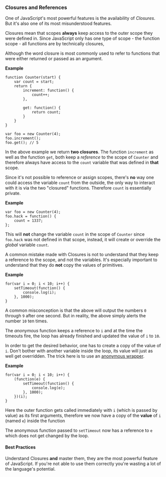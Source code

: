 ### Closures and References

One of JavaScript's most powerful features is the availability of *Closures*.
But it's also one of its most misunderstood features.

Closures mean that scopes **always** keep access to the outer scope they were
defined in. Since JavaScript only has one type of scope - the function scope - 
all functions are by technically closures,

Although the word closure is most commonly used to refer to functions that were 
either returned or passed as an argument.

**Example**

    function Counter(start) {
        var count = start;
        return {
            increment: function() {
                count++;
            },

            get: function() {
                return count;
            }
        }
    }

    var foo = new Counter(4);
    foo.increment();
    foo.get(); // 5

In the above example we return **two closures**. The function `increment` as well
as the function `get`, both keep a *reference* to the scope of  `Counter` and 
therefore always have access to the `count` variable that was defined in **that**
scope.

Since it's not possible to reference or assign scopes, there's **no** way one 
could access the variable `count` from the outside, the only way to interact with it
is via the two "closured" functions. Therefore `count` is essentially private.

**Example**

    var foo = new Counter(4);
    foo.hack = function() {
        count = 1337;
    };

This will **not** change the variable `count` in the scope of `Counter` since 
`foo.hack` was not defined in that scope, instead, it will create or override the
*global* variable `count`.

A common mistake made with Closures is not to understand that they keep
a reference to the scope, and not the variables. It's especially important to
understand that they do **not** copy the values of primitives.

**Example**

    for(var i = 0; i < 10; i++) {
        setTimeout(function() {
            console.log(i);  
        }, 1000);
    }


A common misconception is that the above will output the numbers `0` through
`9` after one second. But in reality, the above simply alerts the number `10` ten
times.

The *anonymous* function keeps a reference to `i` and at the time the timeouts 
fire, the loop has already finished and updated the value of `i` to `10`.

In order to get the desired behavior, one has to create a copy of the value of 
`i`. Don't bother with another variable inside the loop, its value will just as 
well get overridden. The trick here is to use an [anonymous
wrapper](#more-on-scopes).

**Example**

    for(var i = 0; i < 10; i++) {
        (function(e) {
            setTimeout(function() {
                console.log(e);  
            }, 1000);
        })(i);
    }

Here the outer function gets called immediately with `i` (which is passed by 
value) as its first arguments, therefore we now have a copy of the **value** of 
`i` (named `e`) inside the function

The anonymous function passed to `setTimeout` now has a reference to `e` which
does not get changed by the loop.

#### Best Practices
Understand Closures **and** master them, they are the most powerful feature of
JavaScript. If you're not able to use them correctly you're wasting a lot of the
language's potential.

